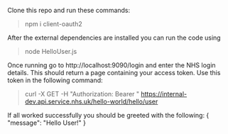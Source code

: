 Clone this repo and run these commands:

> npm i client-oauth2


After the external dependencies are installed you can run the code using 

> node HelloUser.js

Once running go to http://localhost:9090/login and enter the NHS login details. This should return a page containing your access token.
Use this token in the following command:

> curl -X GET -H "Authorization: Bearer <paste your access_token here>" https://internal-dev.api.service.nhs.uk/hello-world/hello/user

If all worked successfully you should be greeted with the following:
{
  "message": "Hello User!"
}
